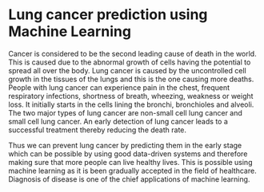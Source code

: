 # Lung cancer prediction using Machine Learning

Cancer is considered to be the second leading cause of death in the world. This is caused due to the abnormal growth of cells having the potential to spread all over the body. Lung cancer is caused by the uncontrolled cell growth in the tissues of the lungs and this is the one causing more deaths. People with lung cancer can experience pain in the chest, frequent respiratory infections, shortness of breath, wheezing, weakness or weight loss. It initially starts in the cells lining the bronchi, bronchioles and alveoli. The two major types of lung cancer are non-small cell lung cancer and small cell lung cancer. An early detection of lung cancer leads to a successful treatment thereby reducing the death rate.

Thus we can prevent lung cancer by predicting them in the early stage which can be possible by using good data-driven systems and therefore making sure that more people can live healthy lives. This is possible using machine learning as it is been gradually accepted in the field of healthcare. Diagnosis of disease is one of the chief applications of machine learning.
